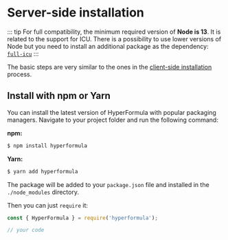 # Server-side installation

::: tip
For full compatibility, the minimum required version of **Node is 13**.
It is related to the support for ICU. There is a possibility to use
lower versions of Node but you need to install an additional package
as the dependency: [`full-icu`](https://github.com/unicode-org/full-icu-npm)
:::

The basic steps are very similar to the ones in the
[client-side installation](client-side-installation.md) process.

## Install with npm or Yarn

You can install the latest version of HyperFormula with popular
packaging managers. Navigate to your project folder and run the
following command:
  
**npm:**

```bash
$ npm install hyperformula
```

**Yarn:**

```bash
$ yarn add hyperformula
```

The package will be added to your `package.json` file and installed in
the `./node_modules` directory.

Then you can just `require` it:

```javascript
const { HyperFormula } = require('hyperformula');

// your code
```
